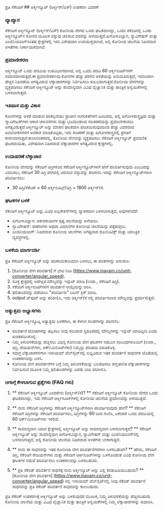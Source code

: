 ಪ್ರತಿ ಸೆಕೆಂಡಿಗೆ ## ಆರ್ಕ್ಮಿನ್ಯೂಟ್ (ಆರ್ಕ್ಮಿನ್/ಎಸ್) ಉಪಕರಣ ವಿವರಣೆ

### ವ್ಯಾಖ್ಯಾನ
ಸೆಕೆಂಡಿಗೆ ಆರ್ಕ್ಮಿನ್ಯೂಟ್ (ಆರ್ಕ್ಮಿನ್/ಎಸ್) ಕೋನೀಯ ವೇಗದ ಒಂದು ಘಟಕವಾಗಿದ್ದು, ಒಂದು ಸೆಕೆಂಡಿನಲ್ಲಿ ಒಂದು ಆರ್ಕ್ಮಿನ್ಯೂಟ್‌ನ ಕೋನದ ಮೂಲಕ ವಸ್ತುವು ಚಲಿಸುವ ದರವನ್ನು ಅಳೆಯುತ್ತದೆ.ಖಗೋಳವಿಜ್ಞಾನ, ನ್ಯಾವಿಗೇಷನ್ ಮತ್ತು ಎಂಜಿನಿಯರಿಂಗ್‌ನಂತಹ ಕ್ಷೇತ್ರಗಳಲ್ಲಿ ಇದು ವಿಶೇಷವಾಗಿ ಉಪಯುಕ್ತವಾಗಿದೆ, ಅಲ್ಲಿ ಕೋನೀಯ ಚಲನೆಯ ನಿಖರವಾದ ಅಳತೆಗಳು ನಿರ್ಣಾಯಕವಾಗಿವೆ.

### ಪ್ರಮಾಣೀಕರಣ
ಆರ್ಕ್ಮಿನ್ಯೂಟ್ ಒಂದು ಪದವಿಯ ಉಪವಿಭಾಗವಾಗಿದೆ, ಅಲ್ಲಿ ಒಂದು ಪದವಿ 60 ಆರ್ಕ್ಮಿನೂಟ್‌ಗಳಿಗೆ ಸಮಾನವಾಗಿರುತ್ತದೆ.ಈ ಪ್ರಮಾಣೀಕರಣವು ಕೋನಗಳ ಹೆಚ್ಚು ಹರಳಿನ ಅಳತೆಯನ್ನು ಅನುಮತಿಸುತ್ತದೆ, ಇದರಿಂದಾಗಿ ಹೆಚ್ಚಿನ ನಿಖರತೆಯ ಅಗತ್ಯವಿರುವ ಲೆಕ್ಕಾಚಾರಗಳನ್ನು ನಿರ್ವಹಿಸಲು ಸುಲಭವಾಗುತ್ತದೆ.ಕೋನೀಯ ವೇಗಗಳನ್ನು ವ್ಯಕ್ತಪಡಿಸಲು ಸೆಕೆಂಡಿಗೆ ಆರ್ಕ್ಮಿನ್ಯೂಟ್ ಅನ್ನು ಸಾಮಾನ್ಯವಾಗಿ ವಿವಿಧ ವೈಜ್ಞಾನಿಕ ಮತ್ತು ತಾಂತ್ರಿಕ ಅನ್ವಯಿಕೆಗಳಲ್ಲಿ ಬಳಸಲಾಗುತ್ತದೆ.

### ಇತಿಹಾಸ ಮತ್ತು ವಿಕಾಸ
ಕೋನಗಳನ್ನು ಅಳತೆ ಮಾಡುವ ಪರಿಕಲ್ಪನೆಯು ಪ್ರಾಚೀನ ನಾಗರಿಕತೆಗಳಿಗೆ ಹಿಂದಿನದು, ಅಲ್ಲಿ ಖಗೋಳಶಾಸ್ತ್ರಜ್ಞರು ಮತ್ತು ನ್ಯಾವಿಗೇಟರ್‌ಗಳು ಆಕಾಶ ಚಳುವಳಿಗಳು ಮತ್ತು ಭೂಮಂಡಲದ ಸಂಚರಣೆಯನ್ನು ಪ್ರಮಾಣೀಕರಿಸಲು ಅಗತ್ಯವಿರುತ್ತದೆ.ಆರ್ಕ್ಮಿನ್ಯೂಟ್ ಅನ್ನು ಮಾಪನ ಘಟಕವಾಗಿ ಪರಿಚಯಿಸುವುದರಿಂದ ಹೆಚ್ಚು ವಿವರವಾದ ಅವಲೋಕನಗಳಿಗೆ ಅವಕಾಶ ಮಾಡಿಕೊಟ್ಟಿತು, ಇದು ಸಂಚರಣೆ ಮತ್ತು ಖಗೋಳಶಾಸ್ತ್ರದಲ್ಲಿ ಪ್ರಗತಿಗೆ ಕಾರಣವಾಗುತ್ತದೆ.ಕಾಲಾನಂತರದಲ್ಲಿ, ಕೋನೀಯ ವೇಗವನ್ನು ವ್ಯಕ್ತಪಡಿಸಲು ಸೆಕೆಂಡಿಗೆ ಆರ್ಕ್ಮಿನ್ಯೂಟ್ ಪ್ರಮಾಣಿತ ಘಟಕವಾಯಿತು, ವಿಶೇಷವಾಗಿ ನಿಖರವಾದ ಲೆಕ್ಕಾಚಾರಗಳ ಅಗತ್ಯವಿರುವ ಕ್ಷೇತ್ರಗಳಲ್ಲಿ.

### ಉದಾಹರಣೆ ಲೆಕ್ಕಾಚಾರ
ಕೋನೀಯ ವೇಗವನ್ನು ಸೆಕೆಂಡಿಗೆ ಡಿಗ್ರಿಗಳಿಂದ ಸೆಕೆಂಡಿಗೆ ಆರ್ಕ್ಮಿನ್ಯೂಟ್‌ಗಳಿಗೆ ಹೇಗೆ ಪರಿವರ್ತಿಸುವುದು ಎಂಬುದನ್ನು ವಿವರಿಸಲು, ಸೆಕೆಂಡಿಗೆ 30 ಡಿಗ್ರಿ ವೇಗದಲ್ಲಿ ಚಲಿಸುವ ವಸ್ತುವನ್ನು ಪರಿಗಣಿಸಿ.ಇದನ್ನು ಸೆಕೆಂಡಿಗೆ ಆರ್ಕ್ಮಿನ್ಯೂಟ್‌ಗಳಾಗಿ ಪರಿವರ್ತಿಸಲು:
- 30 ಡಿಗ್ರಿ/ಸೆಕೆಂಡ್ × 60 ಆರ್ಕ್ಮಿನೂಟ್ಸ್/ಡಿಗ್ರಿ = 1800 ಆರ್ಕ್ಮಿನ್/ಸೆ.

### ಘಟಕಗಳ ಬಳಕೆ
ಸೆಕೆಂಡಿಗೆ ಆರ್ಕ್ಮಿನ್ಯೂಟ್ ಅನ್ನು ವಿವಿಧ ಅಪ್ಲಿಕೇಶನ್‌ಗಳಲ್ಲಿ ವ್ಯಾಪಕವಾಗಿ ಬಳಸಲಾಗುತ್ತದೆ, ಅವುಗಳೆಂದರೆ:
- ಖಗೋಳವಿಜ್ಞಾನ: ಆಕಾಶಕಾಯಗಳ ಸ್ಪಷ್ಟ ಚಲನೆಯನ್ನು ಅಳೆಯಲು.
- ನ್ಯಾವಿಗೇಷನ್: ಹಡಗುಗಳು ಅಥವಾ ವಿಮಾನಗಳ ಕೋನೀಯ ಚಲನೆಯನ್ನು ಪತ್ತೆಹಚ್ಚಲು.
- ಎಂಜಿನಿಯರಿಂಗ್: ನಿಖರವಾದ ಕೋನೀಯ ಚಲನೆಗಳು ಅಗತ್ಯವಾದ ರೊಬೊಟಿಕ್ಸ್ ಮತ್ತು ಯಾಂತ್ರಿಕ ವ್ಯವಸ್ಥೆಗಳಲ್ಲಿ.

### ಬಳಕೆಯ ಮಾರ್ಗದರ್ಶಿ
ಪ್ರತಿ ಸೆಕೆಂಡಿಗೆ ಆರ್ಕ್ಮಿನ್ಯೂಟ್ ಅನ್ನು ಪರಿಣಾಮಕಾರಿಯಾಗಿ ಬಳಸಲು, ಈ ಹಂತಗಳನ್ನು ಅನುಸರಿಸಿ:
1. [ಕೋನೀಯ ವೇಗ ಪರಿವರ್ತಕ] ಗೆ ಭೇಟಿ ನೀಡಿ (https://www.inayam.co/unit-converter/angular_speed).
2. ಸೂಕ್ತ ಕ್ಷೇತ್ರದಲ್ಲಿ ಅಪೇಕ್ಷಿತ ಮೌಲ್ಯವನ್ನು ಇನ್ಪುಟ್ ಮಾಡಿ (ಉದಾ., ಸೆಕೆಂಡಿಗೆ ಡಿಗ್ರಿ).
3. ಸೆಕೆಂಡಿಗೆ ಆರ್ಕ್ಮಿನೂಟ್‌ಗಳಿಗೆ ಪರಿವರ್ತನೆ ಆಯ್ಕೆಯನ್ನು ಆರಿಸಿ.
4. ಫಲಿತಾಂಶವನ್ನು ಪಡೆಯಲು "ಪರಿವರ್ತಿಸು" ಬಟನ್ ಕ್ಲಿಕ್ ಮಾಡಿ.
5. output ಟ್‌ಪುಟ್ ಅನ್ನು ಪರಿಶೀಲಿಸಿ, ಇದು ಆರ್ಕ್ಮಿನ್/ಸೆ ನಲ್ಲಿ ಪರಿವರ್ತಿಸಲಾದ ಮೌಲ್ಯವನ್ನು ಪ್ರದರ್ಶಿಸುತ್ತದೆ.

### ಅತ್ಯುತ್ತಮ ಅಭ್ಯಾಸಗಳು
ಪ್ರತಿ ಸೆಕೆಂಡಿಗೆ ಆರ್ಕ್ಮಿನ್ಯೂಟ್ನ ಅತ್ಯುತ್ತಮ ಬಳಕೆಗಾಗಿ, ಈ ಕೆಳಗಿನ ಸಲಹೆಗಳನ್ನು ಪರಿಗಣಿಸಿ:
- ಪರಿವರ್ತನೆ ದೋಷಗಳನ್ನು ತಪ್ಪಿಸಲು ನೀವು ಸರಿಯಾದ ಸ್ವರೂಪದಲ್ಲಿ ಮೌಲ್ಯಗಳನ್ನು ಇನ್ಪುಟ್ ಮಾಡಿದ್ದೀರಿ ಎಂದು ಖಚಿತಪಡಿಸಿಕೊಳ್ಳಿ.
- ನಿಮ್ಮ ತಿಳುವಳಿಕೆಯನ್ನು ಹೆಚ್ಚಿಸಲು ವಿಭಿನ್ನ ಕೋನೀಯ ವೇಗ ಘಟಕಗಳ ನಡುವಿನ ಸಂಬಂಧಗಳೊಂದಿಗೆ (ಉದಾ., ಡಿಗ್ರಿ, ರೇಡಿಯನ್‌ಗಳು, ಆರ್ಕ್‌ಮಿನೂಟ್‌ಗಳು) ನಿಮ್ಮನ್ನು ಪರಿಚಯ ಮಾಡಿಕೊಳ್ಳಿ.
- ಸಮಗ್ರ ಲೆಕ್ಕಾಚಾರಗಳಿಗಾಗಿ ಇನಾಯಮ್ ವೆಬ್‌ಸೈಟ್‌ನಲ್ಲಿ ಲಭ್ಯವಿರುವ ಇತರ ಪರಿವರ್ತನೆ ಸಾಧನಗಳ ಜೊತೆಯಲ್ಲಿ ಉಪಕರಣವನ್ನು ಬಳಸಿ.
- ಕೋನೀಯ ವೇಗ ಪರಿವರ್ತನೆಗಳ ಬಗ್ಗೆ ನಿಮ್ಮ ತಿಳುವಳಿಕೆಯನ್ನು ಬಲಪಡಿಸಲು ಹಸ್ತಚಾಲಿತ ಲೆಕ್ಕಾಚಾರಗಳನ್ನು ನಿರ್ವಹಿಸುವ ಮೂಲಕ ನಿಮ್ಮ ಫಲಿತಾಂಶಗಳನ್ನು ಎರಡು ಬಾರಿ ಪರಿಶೀಲಿಸಿ.

### ಆಗಾಗ್ಗೆ ಕೇಳಲಾಗುವ ಪ್ರಶ್ನೆಗಳು (FAQ ಗಳು)

1. ** ಸೆಕೆಂಡಿಗೆ ಆರ್ಕ್ಮಿನ್ಯೂಟ್ ಎಂದರೇನು (ಆರ್ಕ್ಮಿನ್/ಸೆ)? **
ಸೆಕೆಂಡಿಗೆ ಆರ್ಕ್ಮಿನ್ಯೂಟ್ ಕೋನೀಯ ವೇಗದ ಒಂದು ಘಟಕವಾಗಿದ್ದು, ಇದು ಸೆಕೆಂಡಿಗೆ ಆರ್ಕ್ಮಿನೂಟ್‌ಗಳಲ್ಲಿ ಕೋನೀಯ ಚಲನೆಯ ಪ್ರಮಾಣವನ್ನು ಅಳೆಯುತ್ತದೆ.

2. ** ನಾನು ಸೆಕೆಂಡಿಗೆ ಡಿಗ್ರಿಗಳನ್ನು ಸೆಕೆಂಡಿಗೆ ಆರ್ಕ್ಮಿನ್ಯೂಟ್‌ಗಳಾಗಿ ಪರಿವರ್ತಿಸುವುದು ಹೇಗೆ? **
ಸೆಕೆಂಡಿಗೆ ಸೆಕೆಂಡಿಗೆ ಡಿಗ್ರಿಗಳನ್ನು ಸೆಕೆಂಡಿಗೆ ಪರಿವರ್ತಿಸಲು, ಡಿಗ್ರಿಗಳನ್ನು 60 ರಿಂದ ಗುಣಿಸಿ, ಏಕೆಂದರೆ ಒಂದು ಪದವಿಯಲ್ಲಿ 60 ಆರ್ಕ್‌ಮಿನೂಟ್‌ಗಳು ಇರಲಿವೆ.

3. ** ಸಾಮಾನ್ಯವಾಗಿ ಯಾವ ಕ್ಷೇತ್ರಗಳಲ್ಲಿ ಆರ್ಕ್ಮಿನ್ಯೂಟ್ ಅನ್ನು ಸಾಮಾನ್ಯವಾಗಿ ಬಳಸಲಾಗುತ್ತದೆ? **
ಸೆಕೆಂಡಿಗೆ ಆರ್ಕ್ಮಿನ್ಯೂಟ್ ಅನ್ನು ಸಾಮಾನ್ಯವಾಗಿ ಖಗೋಳವಿಜ್ಞಾನ, ನ್ಯಾವಿಗೇಷನ್ ಮತ್ತು ಎಂಜಿನಿಯರಿಂಗ್‌ನಲ್ಲಿ ಬಳಸಲಾಗುತ್ತದೆ, ಅಲ್ಲಿ ಕೋನೀಯ ಚಲನೆಯ ನಿಖರವಾದ ಅಳತೆಗಳು ಬೇಕಾಗುತ್ತವೆ.

4. ** ನಾನು ಈ ಸಾಧನವನ್ನು ಇತರ ಕೋನೀಯ ವೇಗ ಪರಿವರ್ತನೆಗಳಿಗಾಗಿ ಬಳಸಬಹುದೇ? **
ಹೌದು, ಸೆಕೆಂಡಿಗೆ ಡಿಗ್ರಿ, ಸೆಕೆಂಡಿಗೆ ರೇಡಿಯನ್‌ಗಳು ಮತ್ತು ಸೆಕೆಂಡಿಗೆ ಆರ್ಕಿನೂಟ್‌ಗಳನ್ನು ಒಳಗೊಂಡಂತೆ ವಿವಿಧ ಕೋನೀಯ ವೇಗ ಘಟಕಗಳ ನಡುವೆ ಪರಿವರ್ತಿಸಲು ಉಪಕರಣವನ್ನು ಬಳಸಬಹುದು.

5. ** ಪ್ರತಿ ಸೆಕೆಂಡ್ ಪರಿವರ್ತನೆ ಸಾಧನಕ್ಕೆ ನಾನು ಆರ್ಕ್ಮಿನ್ಯೂಟ್ ಅನ್ನು ಎಲ್ಲಿ ಕಂಡುಹಿಡಿಯಬಹುದು? **
[ಕೋನೀಯ ವೇಗ ಪರಿವರ್ತಕ] (https://www.inayam.co/unit-converter/angular_spead) ನಲ್ಲಿ ಇನಾಯಮ್ ವೆಬ್‌ಸೈಟ್‌ನಲ್ಲಿ ನೀವು ಸೆಕೆಂಡ್ ಪರಿವರ್ತನೆ ಸಾಧನವನ್ನು ಪ್ರತಿ ಸೆಕೆಂಡ್ ಪರಿವರ್ತನೆ ಸಾಧನವನ್ನು ಕಾಣಬಹುದು.

ಪ್ರತಿ ಸೆಕೆಂಡ್ ಉಪಕರಣಕ್ಕೆ ಆರ್ಕ್ಮಿನ್ಯೂಟ್ ಅನ್ನು ಬಳಸುವುದರ ಮೂಲಕ, ನಿಮ್ಮ ತಿಳುವಳಿಕೆಯನ್ನು ಹೆಚ್ಚಿಸಬಹುದು ಕೋನೀಯ ಚಲನೆಯ ಮತ್ತು ವಿವಿಧ ವೈಜ್ಞಾನಿಕ ಮತ್ತು ತಾಂತ್ರಿಕ ಅನ್ವಯಿಕೆಗಳಲ್ಲಿ ನಿಮ್ಮ ಲೆಕ್ಕಾಚಾರಗಳನ್ನು ಸುಧಾರಿಸಿ.